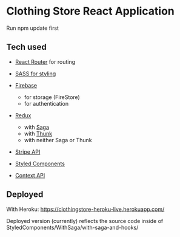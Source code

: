 # Clothing Store React Application
Run npm update first

## Tech used

- [React Router](https://v5.reactrouter.com/web/guides/quick-start) for routing 

- [SASS for styling](https://www.npmjs.com/package/sass) 

- [Firebase](https://www.npmjs.com/package/firebase)
    - for storage (FireStore)
    - for authentication

- [Redux](https://www.npmjs.com/package/redux)
    - with [Saga](https://redux-saga.js.org/)
    - with [Thunk](https://github.com/reduxjs/redux-thunk)
    - with neither Saga or Thunk

- [Stripe API](https://stripe.com/docs/stripe-js/react)

- [Styled Components](https://styled-components.com/) 

- [Context API](https://reactjs.org/docs/context.html)


## Deployed

With Heroku: https://clothingstore-heroku-live.herokuapp.com/ 

Deployed version (currently) reflects the source code inside of StyledComponents/WithSaga/with-saga-and-hooks/